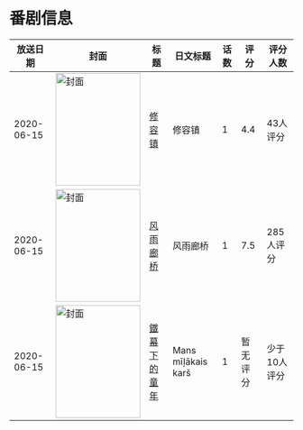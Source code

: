 # 番剧信息

|放送日期|封面|标题|日文标题|话数|评分|评分人数|
|---|---|---|---|---|---|---|
|2020-06-15|<img src="https://lain.bgm.tv/pic/cover/c/c8/d4/307140_Msy50.jpg" alt="封面" style="width:150px;height:200px;object-fit:cover;">|[修容镇](https://bangumi.tv/subject/307140)|修容镇|1|4.4|43人评分|
|2020-06-15|<img src="https://lain.bgm.tv/pic/cover/c/67/36/307995_BwWwg.jpg" alt="封面" style="width:150px;height:200px;object-fit:cover;">|[风雨廊桥](https://bangumi.tv/subject/307995)|风雨廊桥|1|7.5|285人评分|
|2020-06-15|<img src="https://lain.bgm.tv/pic/cover/c/62/64/453126_67Z58.jpg" alt="封面" style="width:150px;height:200px;object-fit:cover;">|[鐵幕下的童年](https://bangumi.tv/subject/453126)|Mans mīļākais karš|1|暂无评分|少于10人评分|
